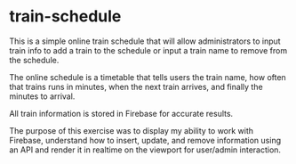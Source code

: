 # train-schedule

This is a simple online train schedule that will allow administrators to input train info to add a train to the schedule or input a train name to remove from the schedule. 

The online schedule is a timetable that tells users the train name, how often that trains runs in minutes, when the next train arrives, and finally the minutes to arrival.

All train information is stored in Firebase for accurate results.

The purpose of this exercise was to display my ability to work with Firebase, understand how to insert, update, and remove information using an API and render it in realtime on the viewport for user/admin interaction.
